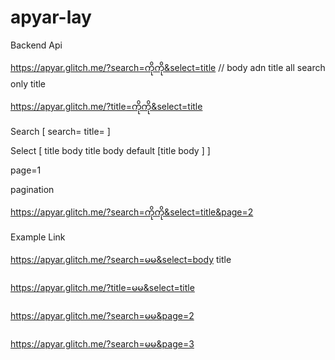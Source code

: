 # apyar-lay


Backend Api

https://apyar.glitch.me/?search=ကိုကို&select=title // body adn title all search only title


https://apyar.glitch.me/?title=ကိုကို&select=title


Search 
[
search=
title=
]


Select [
title body
title
body
default [title body ]
]

page=1

pagination 


https://apyar.glitch.me/?search=ကိုကို&select=title&page=2

Example Link

https://apyar.glitch.me/?search=မမ&select=body title


https://apyar.glitch.me/?title=မမ&select=title


https://apyar.glitch.me/?search=မမ&page=2


https://apyar.glitch.me/?search=မမ&page=3
